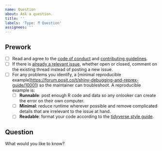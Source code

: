```yaml
---
name: Question
about: Ask a question.
title: ''
labels: 'Type: ⁇ Question'
assignees: ''
---
```


## Prework

* [ ] Read and agree to the [code of conduct](https://contributor-covenant.org/version/2/1/CODE_OF_CONDUCT.html) and [contributing guidelines](https://github.com/rpodcast/shinystate/blob/main/.github/CONTRIBUTING.md).
* [ ] If there is [already a relevant issue](https://github.com/rpodcast/shinystate/issues), whether open or closed, comment on the existing thread instead of posting a new issue.
* [ ] For any problems you identify, a [minimal reproducible example]https://forum.posit.co/t/shiny-debugging-and-reprex-guide/10001) so the maintainer can troubleshoot. A reproducible example is:
    * [ ] **Runnable**: post enough R code and data so any onlooker can create the error on their own computer.
    * [ ] **Minimal**: reduce runtime wherever possible and remove complicated details that are irrelevant to the issue at hand.
    * [ ] **Readable**: format your code according to the [tidyverse style guide](https://style.tidyverse.org/).

## Question

What would you like to know?
